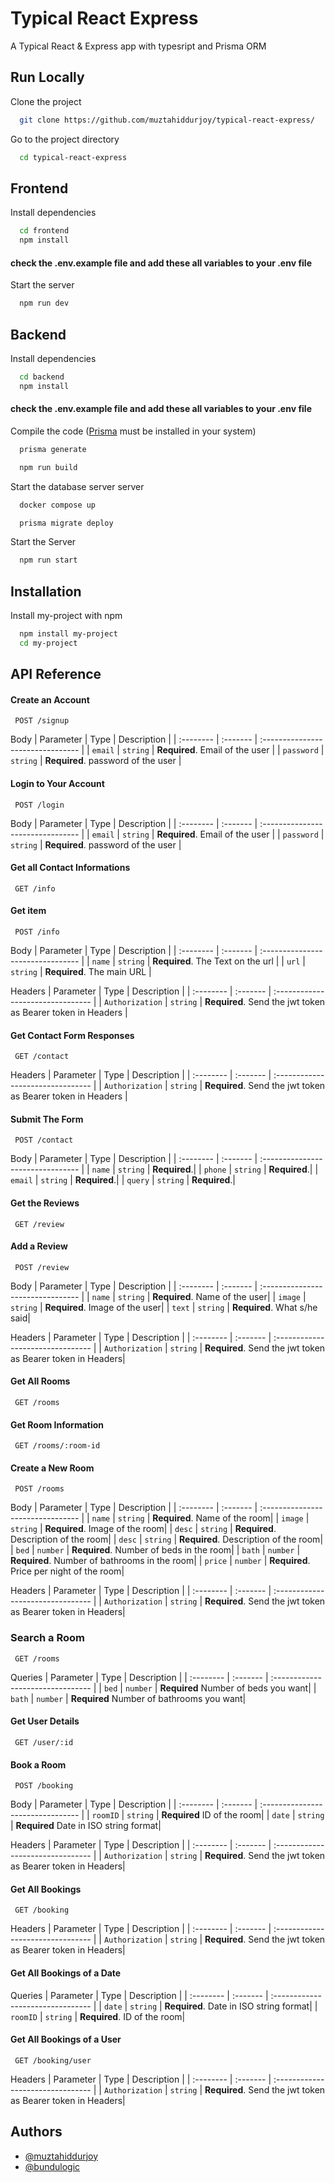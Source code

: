 
# Typical React Express

A Typical React & Express app with typesript and Prisma ORM


## Run Locally

Clone the project

```bash
  git clone https://github.com/muztahiddurjoy/typical-react-express/
```

Go to the project directory

```bash
  cd typical-react-express
```

## Frontend

Install dependencies

```bash
  cd frontend
  npm install
```


#### check the .env.example file and add these all variables to your .env file


Start the server

```bash
  npm run dev
```

## Backend

Install dependencies

```bash
  cd backend
  npm install
```


#### check the .env.example file and add these all variables to your .env file


Compile the code ([Prisma](https://www.prisma.io/docs/getting-started/quickstart) must be installed in your system) 

```bash
  prisma generate
```
```bash
  npm run build
```
Start the database server server
```bash
  docker compose up
```

```bash
  prisma migrate deploy
```
Start the Server
```bash
  npm run start
```


## Installation

Install my-project with npm

```bash
  npm install my-project
  cd my-project
```
    
## API Reference

#### Create an Account
```http
 POST /signup
```
Body
| Parameter | Type     | Description                       |
| :-------- | :------- | :-------------------------------- |
| `email`      | `string` | **Required**. Email of the user |
| `password`      | `string` | **Required**. password of the user |

#### Login to Your Account
```http
 POST /login
```
Body
| Parameter | Type     | Description                       |
| :-------- | :------- | :-------------------------------- |
| `email`      | `string` | **Required**. Email of the user |
| `password`      | `string` | **Required**. password of the user |

#### Get all Contact Informations

```http
 GET /info
```

#### Get item

```http
 POST /info
```
Body
| Parameter | Type     | Description                       |
| :-------- | :------- | :-------------------------------- |
| `name`      | `string` | **Required**. The Text on the url |
| `url`      | `string` | **Required**. The main URL |

Headers
| Parameter | Type     | Description                       |
| :-------- | :------- | :-------------------------------- |
| `Authorization`      | `string` | **Required**. Send the jwt token as Bearer token in Headers |


#### Get Contact Form Responses
```http
 GET /contact
```
Headers
| Parameter | Type     | Description                       |
| :-------- | :------- | :-------------------------------- |
| `Authorization`      | `string` | **Required**. Send the jwt token as Bearer token in Headers |

#### Submit The Form

```http
 POST /contact
```
Body
| Parameter | Type     | Description                       |
| :-------- | :------- | :-------------------------------- |
| `name`      | `string` | **Required**.|
| `phone`      | `string` | **Required**.|
| `email`      | `string` | **Required**.|
| `query`      | `string` | **Required**.|

#### Get the Reviews

```http
 GET /review
```
#### Add a Review
```http
 POST /review
```
Body
| Parameter | Type     | Description                       |
| :-------- | :------- | :-------------------------------- |
| `name`      | `string` | **Required**. Name of the user|
| `image`      | `string` | **Required**. Image of the user|
| `text`      | `string` | **Required**. What s/he said|

Headers
| Parameter | Type     | Description                       |
| :-------- | :------- | :-------------------------------- |
| `Authorization`      | `string` | **Required**. Send the jwt token as Bearer token in Headers|

#### Get All Rooms
```http
 GET /rooms
```
#### Get Room Information
```http
 GET /rooms/:room-id
```
#### Create a New Room
```http
 POST /rooms
```
Body
| Parameter | Type     | Description                       |
| :-------- | :------- | :-------------------------------- |
| `name`      | `string` | **Required**. Name of the room|
| `image`      | `string` | **Required**. Image of the room|
| `desc`      | `string` | **Required**. Description of the room|
| `desc`      | `string` | **Required**. Description of the room|
| `bed`      | `number` | **Required**. Number of beds in the room|
| `bath`      | `number` | **Required**. Number of bathrooms in the room|
| `price`      | `number` | **Required**. Price per night of the room|

Headers
| Parameter | Type     | Description                       |
| :-------- | :------- | :-------------------------------- |
| `Authorization`      | `string` | **Required**. Send the jwt token as Bearer token in Headers|

### Search a Room
```http
 GET /rooms
```
Queries
| Parameter | Type     | Description                       |
| :-------- | :------- | :-------------------------------- |
| `bed`      | `number` | **Required** Number of beds you want|
| `bath`      | `number` | **Required** Number of bathrooms you want|

#### Get User Details
```http
 GET /user/:id
```

#### Book a Room
```http
 POST /booking
```

Body
| Parameter | Type     | Description                       |
| :-------- | :------- | :-------------------------------- |
| `roomID`      | `string` | **Required** ID of the room|
| `date`      | `string` | **Required** Date in ISO string format|

Headers
| Parameter | Type     | Description                       |
| :-------- | :------- | :-------------------------------- |
| `Authorization`      | `string` | **Required**. Send the jwt token as Bearer token in Headers|

#### Get All Bookings

```http
 GET /booking
```
Headers
| Parameter | Type     | Description                       |
| :-------- | :------- | :-------------------------------- |
| `Authorization`      | `string` | **Required**. Send the jwt token as Bearer token in Headers|

#### Get All Bookings of a Date
Queries
| Parameter | Type     | Description                       |
| :-------- | :------- | :-------------------------------- |
| `date`      | `string` | **Required**. Date in ISO string format|
| `roomID`      | `string` | **Required**. ID of the room|

#### Get All Bookings of a User
```http
 GET /booking/user
```

Headers
| Parameter | Type     | Description                       |
| :-------- | :------- | :-------------------------------- |
| `Authorization`      | `string` | **Required**. Send the jwt token as Bearer token in Headers|

## Authors

- [@muztahiddurjoy](https://www.github.com/muztahiddurjoy)
- [@bundulogic](#)
